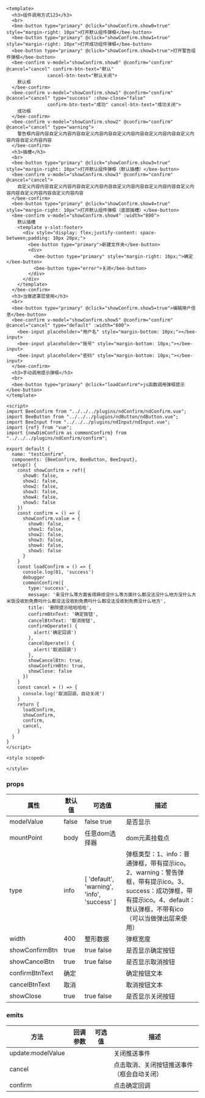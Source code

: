 <testConfirm></testConfirm>

```vue

<template>
  <h3>组件调用方式123</h3>
  <br>
  <bee-button type="primary" @click="showConfirm.show0=true" style="margin-right: 10px">打开默认组件弹框</bee-button>
  <bee-button type="primary" @click="showConfirm.show1=true" style="margin-right: 10px">打开成功组件弹框</bee-button>
  <bee-button type="primary" @click="showConfirm.show2=true">打开警告组件弹框</bee-button>
  <bee-confirm v-model="showConfirm.show0" @confirm="confirm" @cancel="cancel" confirm-btn-text="默认"
               cancel-btn-text="默认关闭">
    默认框
  </bee-confirm>
  <bee-confirm v-model="showConfirm.show1" @confirm="confirm" @cancel="cancel" type="success" :show-close="false"
               confirm-btn-text="成功" cancel-btn-text="成功关闭">
    成功框
  </bee-confirm>
  <bee-confirm v-model="showConfirm.show2" @confirm="confirm" @cancel="cancel" type="warning">
    警告框内容内容自定义内容内容自定义内容内容自定义内容内容自定义内容内容自定义内容内容自定义内容内容
  </bee-confirm>
  <h3>插槽</h3>
  <br>
  <bee-button type="primary" @click="showConfirm.show3=true" style="margin-right: 10px">打开默认组件弹框（默认插槽）</bee-button>
  <bee-confirm v-model="showConfirm.show3" @confirm="confirm" @cancel="cancel">
    自定义内容内容自定义内容内容自定义内容内容自定义内容内容自定义内容内容自定义内容内容自定义内容内容自定义内容内容
  </bee-confirm>
  <bee-button type="primary" @click="showConfirm.show4=true" style="margin-right: 10px">打开默认组件弹框（底部插槽）</bee-button>
  <bee-confirm v-model="showConfirm.show4" :width="800">
    默认插槽
    <template v-slot:footer>
      <div style="display: flex;justify-content: space-between;padding: 10px 20px;">
        <bee-button type="primary">新建文件夹</bee-button>
        <div>
          <bee-button type="primary" style="margin-right: 10px;">确定</bee-button>
          <bee-button type="error">关闭</bee-button>
        </div>
      </div>
    </template>
  </bee-confirm>
  <h3>当做遮罩层使用</h3>
  <br>
  <bee-button type="primary" @click="showConfirm.show5=true">编辑用户信息</bee-button>
  <bee-confirm v-model="showConfirm.show5" @confirm="confirm" @cancel="cancel" type="default" :width="600">
    <bee-input placeholder="用户名" style="margin-bottom: 10px;"></bee-input>
    <bee-input placeholder="账号" style="margin-bottom: 10px;"></bee-input>
    <bee-input placeholder="密码" style="margin-bottom: 10px;"></bee-input>
  </bee-confirm>
  <h3>手动调用提示弹框</h3>
  <br>
  <bee-button type="primary" @click="loadConfirm">js函数调用弹框提示</bee-button>
</template>

<script>
import BeeConfirm from "../../../plugins/ndConfirm/ndConfirm.vue";
import BeeButton from "../../../plugins/ndButton/ndButton.vue";
import BeeInput from "../../../plugins/ndInput/ndInput.vue";
import {ref} from "vue";
import {newDimConfirm as commonConfirm} from "../../../plugins/ndConfirm/confirm";

export default {
  name: "testConfirm",
  components: {BeeConfirm, BeeButton, BeeInput},
  setup() {
    const showConfirm = ref({
      show0: false,
      show1: false,
      show2: false,
      show3: false,
      show4: false,
      show5: false
    })
    const confirm = () => {
      showConfirm.value = {
        show0: false,
        show1: false,
        show2: false,
        show3: false,
        show4: false,
        show5: false
      }
    }
    const loadConfirm = () => {
      console.log(81, 'success')
      debugger
      commonConfirm({
        type:'success',
        message: '亲没什么等方面省得麻烦没什么等方面什么都没法没什么地方没什么大米饭没收到免费吗什么都没法没收到免费吗什么都没法没收到免费没什么地方',
        title: '删除提示哈哈哈哈',
        confirmBtnText: '确定按钮',
        cancelBtnText: '取消按钮',
        confirmOperate() {
          alert('确定回调')
        },
        cancelOperate() {
          alert('取消回调')
        },
        showCancelBtn: true,
        showConfirmBtn: true,
        showClose: false
      })
    }
    const cancel = () => {
      console.log('取消回调，自动关闭')
    }
    return {
      loadConfirm,
      showConfirm,
      confirm,
      cancel,
    }
  }
}
</script>

<style scoped>

</style>

```

### props

| 属性           | 默认值 | **可选值**                                  | 描述                                                         |
| -------------- | ------ | ------------------------------------------- | ------------------------------------------------------------ |
| modelValue     | false  | false  true                                 | 是否显示                                                     |
| mountPoint     | body   | 任意dom选择器                               | dom元素挂载点                                                |
| type           | info   | [ 'default', 'warning', 'info', 'success' ] | 弹框类型：1、info：普通弹框，带有提示ico。2、warning：警告弹框，带有提示ico。3、success：成功弹框，带有提示ico。4、default：默认弹框，不带有ico（可以当做弹出层来使用） |
| width          | 400    | 整形数据                                    | 弹框宽度                                                     |
| showConfirmBtn | true   | true false                                  | 是否显示确定按钮                                             |
| showCancelBtn  | true   | true false                                  | 是否显示取消按钮                                             |
| confirmBtnText | 确定   |                                             | 确定按钮文本                                                 |
| cancelBtnText  | 取消   |                                             | 取消按钮文本                                                 |
| showClose      | true   | true false                                  | 是否显示关闭按钮                                             |

### emits

| 方法              | 回调参数 | 可选值 | 描述                                       |
| ----------------- | -------- | ------ | ------------------------------------------ |
| update:modelValue |          |        | 关闭推送事件                               |
| cancel            |          |        | 点击取消、关闭按钮推送事件（框会自动关闭） |
| confirm           |          |        | 点击确定回调                               |

